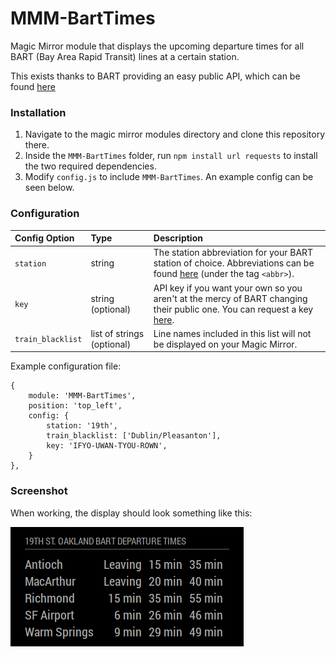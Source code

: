 # MMM-BartTimes

Magic Mirror module that displays the upcoming departure times for all BART (Bay Area Rapid Transit) lines at a certain station.

This exists thanks to BART providing an easy public API, which can be found [here](http://api.bart.gov/docs/overview/index.aspx)

### Installation
1. Navigate to the magic mirror modules directory and clone this repository there.
2. Inside the `MMM-BartTimes` folder, run `npm install url requests` to install the two required dependencies.
3. Modify `config.js` to include `MMM-BartTimes`. An example config can be seen below.

### Configuration

| Config Option | Type | Description |
|:------------- |:--------- |:----------- |
| `station` | string | The station abbreviation for your BART station of choice. Abbreviations can be found [here](http://api.bart.gov/api/stn.aspx?cmd=stns&key=MW9S-E7SL-26DU-VV8V) (under the tag `<abbr>`). |
| `key` | string (optional) | API key if you want your own so you aren't at the mercy of BART changing their public one.  You can request a key [here](http://api.bart.gov/api/register.aspx). |
| `train_blacklist` | list of strings (optional) | Line names included in this list will not be displayed on your Magic Mirror.|

Example configuration file:
```
{
	module: 'MMM-BartTimes',
	position: 'top_left',
	config: {
		station: '19th',
		train_blacklist: ['Dublin/Pleasanton'],
		key: 'IFYO-UWAN-TYOU-ROWN',
	}
},
```

### Screenshot
When working, the display should look something like this:

![MMM-BartTimes screenshot](screenshot.png)
